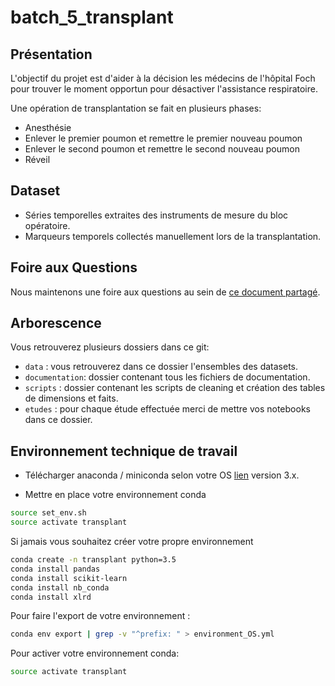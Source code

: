 # batch_5_transplant

## Présentation

L'objectif du projet est d'aider à la décision les médecins de l'hôpital Foch pour trouver le moment opportun pour désactiver l'assistance respiratoire.

Une opération de transplantation se fait en plusieurs phases:

- Anesthésie
- Enlever le premier poumon et remettre le premier nouveau poumon
- Enlever le second poumon et remettre le second nouveau poumon
- Réveil

## Dataset

- Séries temporelles extraites des instruments de mesure du bloc opératoire.
- Marqueurs temporels collectés manuellement lors de la transplantation.

## Foire aux Questions

Nous maintenons une foire aux questions au sein de [ce document partagé](https://docs.google.com/document/d/1d_Tbq-IAW-30KVEQZv_IKozlDDtzy6QnfETXtgBTucw/edit).

## Arborescence 

Vous retrouverez plusieurs dossiers dans ce git:

- `data` : vous retrouverez dans ce dossier l'ensembles des datasets.
- `documentation`: dossier contenant tous les fichiers de documentation.
- `scripts` : dossier contenant les scripts de cleaning et création des tables de dimensions et faits.
- `etudes` : pour chaque étude effectuée merci de mettre vos notebooks dans ce dossier.

## Environnement technique de travail 

- Télécharger anaconda / miniconda selon votre OS [lien](https://www.anaconda.com/download/#macos) version 3.x.

- Mettre en place votre environnement conda

```bash
source set_env.sh
source activate transplant
```

Si jamais vous souhaitez créer votre propre environnement

```bash
conda create -n transplant python=3.5
conda install pandas
conda install scikit-learn
conda install nb_conda
conda install xlrd
```

Pour faire l'export de votre environnement :

```bash
conda env export | grep -v "^prefix: " > environment_OS.yml
```

Pour activer votre environnement conda:
```bash
source activate transplant
```





